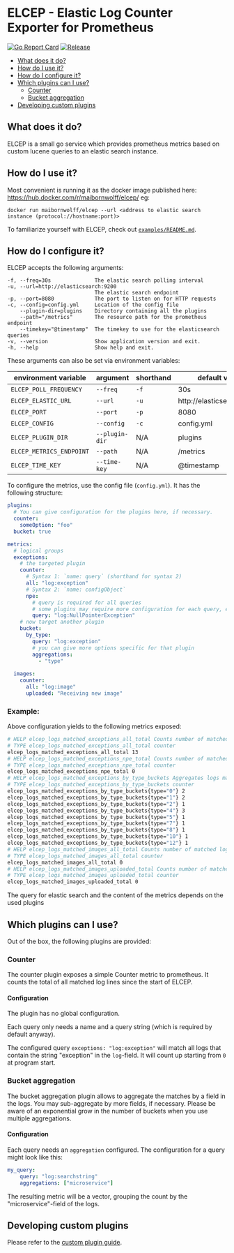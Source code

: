 ELCEP - Elastic Log Counter Exporter for Prometheus
===================================================

[![Go Report Card](https://goreportcard.com/badge/github.com/MaibornWolff/elcep)](https://goreportcard.com/report/github.com/MaibornWolff/elcep)
[![Release](https://img.shields.io/github/release/MaibornWolff/elcep.svg?style=flat-square)](https://github.com/MaibornWolff/elcep/releases/latest)

  - [What does it do?](#what-does-it-do)
  - [How do I use it?](#how-do-i-use-it)
  - [How do I configure it?](#how-do-i-configure-it)
  - [Which plugins can I use?](#which-plugins-can-i-use)
    - [Counter](#counter)
    - [Bucket aggregation](#bucket-aggregation)
  - [Developing custom plugins](#developing-custom-plugins)

## What does it do?
ELCEP is a small go service which provides prometheus metrics based on custom lucene queries to an elastic search instance.

## How do I use it?
Most convenient is running it as the docker image published here: https://hub.docker.com/r/maibornwolff/elcep/ eg:
```
docker run maibornwolff/elcep --url <address to elastic search instance (protocol://hostname:port)>
```

To familiarize yourself with ELCEP, check out [`examples/README.md`](examples/README.md).

## How do I configure it?
ELCEP accepts the following arguments:
```
-f, --freq=30s              The elastic search polling interval
-u, --url=http://elasticsearch:9200
                            The elastic search endpoint
-p, --port=8080             The port to listen on for HTTP requests
-c, --config=config.yml     Location of the config file
    --plugin-dir=plugins    Directory containing all the plugins
    --path="/metrics"       The resource path for the prometheus endpoint
    --timekey="@timestamp"  The timekey to use for the elasticsearch queries
-v, --version               Show application version and exit.
-h, --help                  Show help and exit.
```
These arguments can also be set via environment variables:

|  environment variable  |  argument  |  shorthand  |  default value  |
|------------------------|------------|-------------|-----------------|
| `ELCEP_POLL_FREQUENCY` | `--freq`   | `-f`        | 30s             |
| `ELCEP_ELASTIC_URL`    | `--url`    | `-u`        | http://elasticsearch:9200 |
| `ELCEP_PORT`           | `--port`   | `-p`        | 8080            |
| `ELCEP_CONFIG`         | `--config` | `-c`        | config.yml      |
| `ELCEP_PLUGIN_DIR`     | `--plugin-dir` | N/A     | plugins         |
| `ELCEP_METRICS_ENDPOINT` | `--path` | N/A         | /metrics        |
| `ELCEP_TIME_KEY`       | `--time-key` | N/A       | @timestamp      |

To configure the metrics, use the config file (`config.yml`). It has the following structure:

```yaml
plugins:
  # You can give configuration for the plugins here, if necessary.
  counter:
    someOption: "foo"
  bucket: true

metrics:
  # logical groups
  exceptions:
    # the targeted plugin
    counter:
      # Syntax 1: `name: query` (shorthand for syntax 2)
      all: "log:exception"
      # Syntax 2: `name: configObject`
      npe:
        # query is required for all queries
        # some plugins may require more configuration for each query, e.g. for bucket aggregation
        query: "log:NullPointerException"
    # now target another plugin
    bucket:
      by_type:
        query: "log:exception"
        # you can give more options specific for that plugin
        aggregations:
          - "type"
  
  images:
    counter:
      all: "log:image"
      uploaded: "Receiving new image" 
```


### Example:

Above configuration yields to the following metrics exposed:
```bash
# HELP elcep_logs_matched_exceptions_all_total Counts number of matched logs for exceptions_all
# TYPE elcep_logs_matched_exceptions_all_total counter
elcep_logs_matched_exceptions_all_total 13
# HELP elcep_logs_matched_exceptions_npe_total Counts number of matched logs for exceptions_npe
# TYPE elcep_logs_matched_exceptions_npe_total counter
elcep_logs_matched_exceptions_npe_total 0
# HELP elcep_logs_matched_exceptions_by_type_buckets Aggregates logs matching log:exception AND bucket:true to buckets
# TYPE elcep_logs_matched_exceptions_by_type_buckets counter
elcep_logs_matched_exceptions_by_type_buckets{type="0"} 2
elcep_logs_matched_exceptions_by_type_buckets{type="1"} 2
elcep_logs_matched_exceptions_by_type_buckets{type="2"} 1
elcep_logs_matched_exceptions_by_type_buckets{type="4"} 3
elcep_logs_matched_exceptions_by_type_buckets{type="5"} 1
elcep_logs_matched_exceptions_by_type_buckets{type="7"} 1
elcep_logs_matched_exceptions_by_type_buckets{type="8"} 1
elcep_logs_matched_exceptions_by_type_buckets{type="10"} 1
elcep_logs_matched_exceptions_by_type_buckets{type="12"} 1
# HELP elcep_logs_matched_images_all_total Counts number of matched logs for images_all
# TYPE elcep_logs_matched_images_all_total counter
elcep_logs_matched_images_all_total 0
# HELP elcep_logs_matched_images_uploaded_total Counts number of matched logs for images_uploaded
# TYPE elcep_logs_matched_images_uploaded_total counter
elcep_logs_matched_images_uploaded_total 0
```

The query for elastic search and the content of the metrics depends on the used plugins

## Which plugins can I use?

Out of the box, the following plugins are provided:

### Counter

The counter plugin exposes a simple Counter metric to prometheus.
It counts the total of all matched log lines since the start of ELCEP.

#### Configuration

The plugin has no global configuration.

Each query only needs a name and a query string (which is required by default anyway).

The configured query `exceptions: "log:exception"` will match all logs that contain the string "exception" in the `log`-field.
It will count up starting from `0` at program start.

### Bucket aggregation

The bucket aggregation plugin allows to aggregate the matches by a field in the logs.
You may sub-aggregate by more fields, if necessary.
Please be aware of an exponential grow in the number of buckets when you use multiple aggregations.

#### Configuration

Each query needs an `aggregation` configured.
The configuration for a query might look like this:
```yaml
my_query:
    query: "log:searchstring"
    aggregations: ["microservice"]
```
The resulting metric will be a vector, grouping the count by the "microservice"-field of the logs.

## Developing custom plugins

Please refer to the [custom plugin guide](BUILD-CUSTOM-MONITOR.md).

